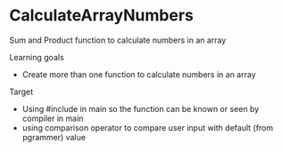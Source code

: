 # CalculateArrayNumbers
Sum and Product function to calculate numbers in an array


Learning goals
- Create more than one function to calculate numbers in an array


Target
- Using #include in main so the function can be known or seen by compiler in main
- using comparison operator to compare user input with default (from pgrammer) value

